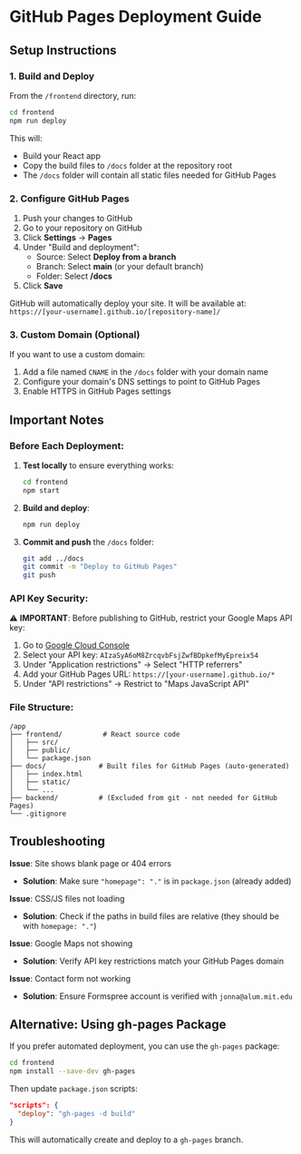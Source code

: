 # GitHub Pages Deployment Guide

## Setup Instructions

### 1. Build and Deploy

From the `/frontend` directory, run:

```bash
cd frontend
npm run deploy
```

This will:
- Build your React app
- Copy the build files to `/docs` folder at the repository root
- The `/docs` folder will contain all static files needed for GitHub Pages

### 2. Configure GitHub Pages

1. Push your changes to GitHub
2. Go to your repository on GitHub
3. Click **Settings** → **Pages**
4. Under "Build and deployment":
   - Source: Select **Deploy from a branch**
   - Branch: Select **main** (or your default branch)
   - Folder: Select **/docs**
5. Click **Save**

GitHub will automatically deploy your site. It will be available at:
`https://[your-username].github.io/[repository-name]/`

### 3. Custom Domain (Optional)

If you want to use a custom domain:
1. Add a file named `CNAME` in the `/docs` folder with your domain name
2. Configure your domain's DNS settings to point to GitHub Pages
3. Enable HTTPS in GitHub Pages settings

## Important Notes

### Before Each Deployment:

1. **Test locally** to ensure everything works:
   ```bash
   cd frontend
   npm start
   ```

2. **Build and deploy**:
   ```bash
   npm run deploy
   ```

3. **Commit and push** the `/docs` folder:
   ```bash
   git add ../docs
   git commit -m "Deploy to GitHub Pages"
   git push
   ```

### API Key Security:

⚠️ **IMPORTANT**: Before publishing to GitHub, restrict your Google Maps API key:
1. Go to [Google Cloud Console](https://console.cloud.google.com/apis/credentials)
2. Select your API key: `AIzaSyA6oM8ZrcqvbFsjZwfBDpkefMyEpreix54`
3. Under "Application restrictions" → Select "HTTP referrers"
4. Add your GitHub Pages URL: `https://[your-username].github.io/*`
5. Under "API restrictions" → Restrict to "Maps JavaScript API"

### File Structure:

```
/app
├── frontend/          # React source code
│   ├── src/
│   ├── public/
│   └── package.json
├── docs/             # Built files for GitHub Pages (auto-generated)
│   ├── index.html
│   ├── static/
│   └── ...
├── backend/          # (Excluded from git - not needed for GitHub Pages)
└── .gitignore
```

## Troubleshooting

**Issue**: Site shows blank page or 404 errors
- **Solution**: Make sure `"homepage": "."` is in `package.json` (already added)

**Issue**: CSS/JS files not loading
- **Solution**: Check if the paths in build files are relative (they should be with `homepage: "."`)

**Issue**: Google Maps not showing
- **Solution**: Verify API key restrictions match your GitHub Pages domain

**Issue**: Contact form not working
- **Solution**: Ensure Formspree account is verified with `jonna@alum.mit.edu`

## Alternative: Using gh-pages Package

If you prefer automated deployment, you can use the `gh-pages` package:

```bash
cd frontend
npm install --save-dev gh-pages
```

Then update `package.json` scripts:
```json
"scripts": {
  "deploy": "gh-pages -d build"
}
```

This will automatically create and deploy to a `gh-pages` branch.
